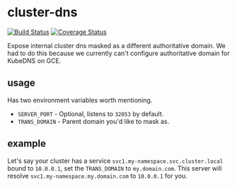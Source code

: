 # cluster-dns
[![Build Status](https://travis-ci.org/meetup/cluster-dns.svg?branch=master)](https://travis-ci.org/meetup/cluster-dns)
[![Coverage Status](https://coveralls.io/repos/github/meetup/cluster-dns/badge.svg?branch=master)](https://coveralls.io/github/meetup/cluster-dns?branch=master)

Expose internal cluster dns masked as a different authoritative domain.  We had to do this because we currently can't configure authoritative domain for KubeDNS on GCE.

## usage
Has two environment variables worth mentioning.

* `SERVER_PORT` - Optional, listens to `32053` by default.
* `TRANS_DOMAIN` - Parent domain you'd like to mask as.

## example

Let's say your cluster has a service `svc1.my-namespace.svc.cluster.local` bound to `10.0.0.1`,  set the `TRANS_DOMAIN` to `my.domain.com`.  This server will resolve `svc1.my-namespace.my.domain.com` to `10.0.0.1` for you.
